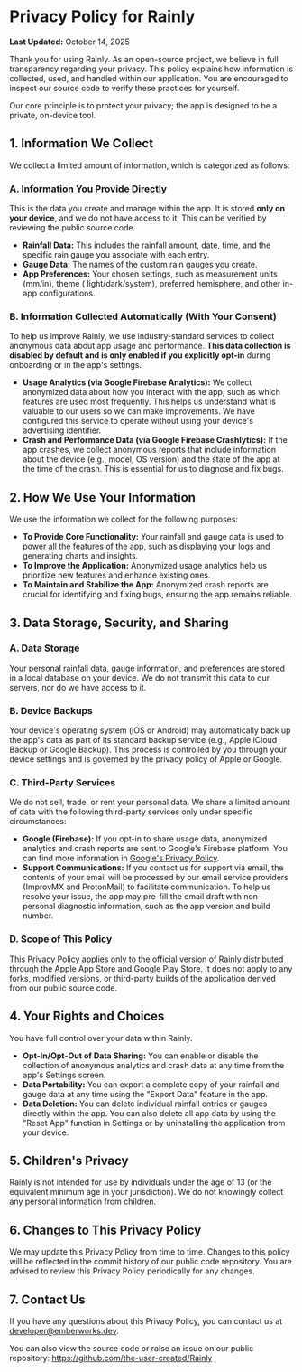 # Privacy Policy for Rainly

**Last Updated:** October 14, 2025

Thank you for using Rainly. As an open-source project, we believe in full transparency regarding
your privacy. This policy explains how information is collected, used, and handled within our
application. You are encouraged to inspect our source code to verify these practices for yourself.

Our core principle is to protect your privacy; the app is designed to be a private, on-device tool.

## 1. Information We Collect

We collect a limited amount of information, which is categorized as follows:

### A. Information You Provide Directly

This is the data you create and manage within the app. It is stored **only on your device**, and we
do not have access to it. This can be verified by reviewing the public source code.

* **Rainfall Data:** This includes the rainfall amount, date, time, and the specific rain gauge you
  associate with each entry.
* **Gauge Data:** The names of the custom rain gauges you create.
* **App Preferences:** Your chosen settings, such as measurement units (mm/in), theme (
  light/dark/system), preferred hemisphere, and other in-app configurations.

### B. Information Collected Automatically (With Your Consent)

To help us improve Rainly, we use industry-standard services to collect anonymous data about app
usage and performance. **This data collection is disabled by default and is only enabled if you
explicitly opt-in** during onboarding or in the app's settings.

* **Usage Analytics (via Google Firebase Analytics):** We collect anonymized data about how you
  interact with the app, such as which features are used most frequently. This helps us understand
  what is valuable to our users so we can make improvements. We have configured this service to
  operate without using your device's advertising identifier.
* **Crash and Performance Data (via Google Firebase Crashlytics):** If the app crashes, we collect
  anonymous reports that include information about the device (e.g., model, OS version) and the
  state of the app at the time of the crash. This is essential for us to diagnose and fix bugs.

## 2. How We Use Your Information

We use the information we collect for the following purposes:

* **To Provide Core Functionality:** Your rainfall and gauge data is used to power all the features
  of the app, such as displaying your logs and generating charts and insights.
* **To Improve the Application:** Anonymized usage analytics help us prioritize new features and
  enhance existing ones.
* **To Maintain and Stabilize the App:** Anonymized crash reports are crucial for identifying and
  fixing bugs, ensuring the app remains reliable.

## 3. Data Storage, Security, and Sharing

### A. Data Storage

Your personal rainfall data, gauge information, and preferences are stored in a local database on
your device. We do not transmit this data to our servers, nor do we have access to it.

### B. Device Backups

Your device's operating system (iOS or Android) may automatically back up the app's data as part of
its standard backup service (e.g., Apple iCloud Backup or Google Backup). This process is controlled
by you through your device settings and is governed by the privacy policy of Apple or Google.

### C. Third-Party Services

We do not sell, trade, or rent your personal data. We share a limited amount of data with the
following third-party services only under specific circumstances:

* **Google (Firebase):** If you opt-in to share usage data, anonymized analytics and crash reports
  are sent to Google's Firebase platform. You can find more information
  in [Google's Privacy Policy](https://policies.google.com/privacy).
* **Support Communications:** If you contact us for support via email, the contents of your email
  will be processed by our email service providers (ImprovMX and ProtonMail) to facilitate
  communication. To help us resolve your issue, the app may pre-fill the email draft with
  non-personal diagnostic information, such as the app version and build number.

### D. Scope of This Policy

This Privacy Policy applies only to the official version of Rainly distributed through the Apple
App Store and Google Play Store. It does not apply to any forks, modified versions, or third-party
builds of the application derived from our public source code.

## 4. Your Rights and Choices

You have full control over your data within Rainly.

* **Opt-In/Opt-Out of Data Sharing:** You can enable or disable the collection of anonymous
  analytics and crash data at any time from the app's Settings screen.
* **Data Portability:** You can export a complete copy of your rainfall and gauge data at any time
  using the "Export Data" feature in the app.
* **Data Deletion:** You can delete individual rainfall entries or gauges directly within the app.
  You can also delete all app data by using the "Reset App" function in Settings or by uninstalling
  the application from your device.

## 5. Children's Privacy

Rainly is not intended for use by individuals under the age of 13 (or the equivalent minimum age
in your jurisdiction). We do not knowingly collect any personal information from children.

## 6. Changes to This Privacy Policy

We may update this Privacy Policy from time to time. Changes to this policy will be reflected in the
commit history of our public code repository. You are advised to review this Privacy Policy
periodically for any changes.

## 7. Contact Us

If you have any questions about this Privacy Policy, you can contact us at developer@emberworks.dev.

You can also view the source code or raise an issue on our public
repository: https://github.com/the-user-created/Rainly
